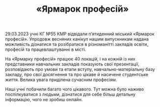﻿---
title: «Ярмарок професій»
---

29.03.2023 учні КГ №55 КМР відвідали п’ятиденний міський «Ярмарок професій». Упродовж весняних канікул нашим випускникам надана можливість дізнатися та розібратися в різноманітті закладів освіти, професій та працевлаштуванні в місті.

На «Ярмарку професій» працює 40 локацій, і на кожній із них представники навчальних закладів показують свої презентації, розповідають про умови та етапи вступу, навчально-матеріальну базу закладу, про свої досягнення та про цікаве й насичене студентське життя. Велика увага приділена сучасним професіям.

Наші учні побачили багато чого цікавого. Тут можна було наживо поспілкуватися з людьми, дізнатися для себе більш детальну інформацію, чого не зробиш онлайн.

<slideshow />
